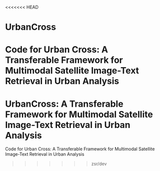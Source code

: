 <<<<<<< HEAD
# UrbanCross
Code for Urban Cross: A Transferable Framework for Multimodal Satellite Image-Text Retrieval in Urban Analysis
=======
# UrbanCross: A Transferable Framework for Multimodal Satellite Image-Text Retrieval in Urban Analysis
Code for Urban Cross: A Transferable Framework for Multimodal Satellite Image-Text Retrieval in Urban Analysis
>>>>>>> zsr/dev
